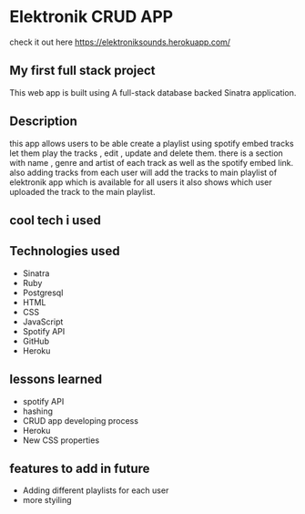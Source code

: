 # Elektronik CRUD APP

check it out here
https://elektroniksounds.herokuapp.com/

## My first full stack project

This web app is built using A full-stack database backed Sinatra application.

## Description

this app allows users to be able create a playlist using spotify embed tracks let them play the tracks , edit , update and delete them.
there is a section with name , genre and artist of each track as well as the spotify embed link.
also adding tracks from each user will add the tracks to main playlist of elektronik app which is available for all users it also shows which user uploaded the track to the main playlist.

## cool tech i used

## Technologies used

<ul>
    <li>Sinatra</li>
    <li>Ruby</li>
    <li>Postgresql</li>
    <li>HTML</li>
    <li>CSS</li>
    <li>JavaScript</li>
    <li>Spotify API</li>
    <li>GitHub</li>
    <li>Heroku</li>
</ul>

## lessons learned

<ul>
    <li>spotify API</li>
    <li>hashing</li>
    <li>CRUD app developing process</li>
    <li>Heroku</li>
    <li>New CSS properties</li>

</ul>

## features to add in future

<ul>
    <li>Adding different playlists for each user</li>
    <li>more styiling</li>
</ul>
